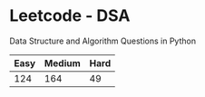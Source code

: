 # Leetcode - DSA

Data Structure and Algorithm Questions in Python

| Easy   |  Medium  | Hard |
|--------|----------|------|
|   124  |    164   |  49  |
